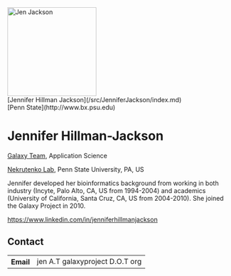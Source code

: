 <div class='right'><a href='/src/JenniferJackson/index.md'><img src="/src/JenniferJackson/jenhjackson.png" alt="Jen Jackson" width="200",height="150" /></a><br />
[Jennifer Hillman Jackson](/src/JenniferJackson/index.md)<br />
[Penn State](http://www.bx.psu.edu)</div>

# Jennifer Hillman-Jackson

[Galaxy Team](/src/GalaxyTeam/index.md), Application Science
<br />

[Nekrutenko Lab](http://nekrut.bx.psu.edu/), Penn State University, PA, US
<br />

Jennifer developed her bioinformatics background from working in both industry (Incyte, Palo Alto, CA, US from 1994-2004) and academics (University of California, Santa Cruz, CA, US from 2004-2010). She joined the Galaxy Project in 2010.

https://www.linkedin.com/in/jenniferhillmanjackson

## Contact

<table>
  <tr>
    <th> Email </th>
    <td> jen A.T galaxyproject D.O.T org</td>
  </tr>
</table>
